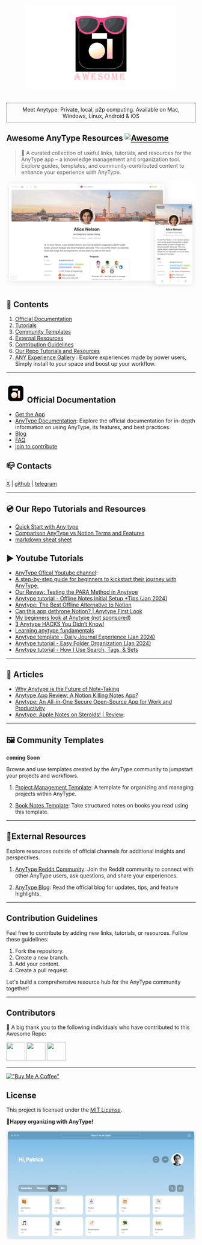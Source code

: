 <p align="center">
  <br>
  <img width="400" src="./resources/anytype-logo.png" alt="logo of vue-awesome repository">
  <br>
  <br>
<p style="text-align:center; border:1px dotted #333; padding:0.5rem">Meet Anytype: Private, local, p2p computing. Available on Mac, Windows, Linux, Android & iOS</p>
</p>



## Awesome AnyType Resources [![Awesome](https://cdn.rawgit.com/sindresorhus/awesome/d7305f38d29fed78fa85652e3a63e154dd8e8829/media/badge.svg)](https://github.com/amjarino)


> 🎉 A curated collection of useful links, tutorials, and resources for the AnyType app – a knowledge management and organization tool. Explore guides, templates, and community-contributed content to enhance your experience with AnyType.

![logo](resources/temp-2.jpeg "AnyType Template")

## 🧾 Contents

1. [Official Documentation](#📝official-documentation)
2. [Tutorials](#▶-youtube-tutorials)
3. [Community Templates](#🖼-community-templates)
4. [External Resources](#🔗external-resources)
5. [Contribution Guidelines](#contribution-guidelines)
6. [Our Repo Tutorials and Resources](#💿-our-repo-tutorials-and-resources)
7. [ANY Experience Gallery](https://gallery.any.coop/) : Explore experiences made by power users, Simply install to your space and boost up your workflow.

---

## [<img src="resources/anytype-logo.webp" width="50" height="50">]() Official Documentation

- [Get the App](https://download.anytype.io/)
- [AnyType Documentation](https://docs.anytype.io/): Explore the official documentation for in-depth information on using AnyType, its features, and best practices.
- [Blog](https://blog.anytype.io/)
- [FAQ](https://anytype.io/faq)
- [join to contribute](https://anytype.io/contributors)

## 📪 Contacts

 [X](https://twitter.com/AnytypeLabs) |  [github](https://github.com/anyproto) |  [telegram](https://t.me/anytype)

---

## 💿 Our Repo Tutorials and Resources

- [Quick Start with Any type](Tutorial/Quck%20Start.md)
- [Comparison AnyType vs Notion Terms and Features](Tutorial/anytype-vs-notion-terms.md)
- [markdown sheat sheet](Tutorial/markdown-sheat-sheet.md)

## ▶ Youtube Tutorials

- [AnyType Ofical Youtube channel](https://www.youtube.com/@Anytype/videos): 
- [A step-by-step guide for beginners to kickstart their journey with AnyType.](https://www.youtube.com/@pianomacpower)
- [Our Review: Testing the PARA Method in Anytype](https://youtu.be/rgBS46Scw4Q?si=x2O78MTWyLh78epj)
- [Anytype tutorial - Offline Notes Initial Setup +Tips (Jan 2024)](https://youtu.be/Ts4PyVZ1R7o?si=Q0UhWjhmRX-Wmdxi)
- [Anytype: The Best Offline Alternative to Notion](https://youtu.be/pIWsKwEqG00?si=VmJh_ZXVbSa0L2LN)
- [Can this app dethrone Notion? | Anytype First Look](https://youtu.be/xOGjnjL1SLU?si=Kh6QCcFAzSFYvADf)
- [My beginners look at Anytype (not sponsored)](https://youtu.be/OZsLRcdjOlA?si=hVQoiLqntCk7yGN4)
- [3 Anytype HACKS You Didn’t Know!](https://youtu.be/Ru5iT8d1aeI?si=PYw6jVffgxasLnkm)
- [Learning anytype fundamentals](https://youtu.be/-dgOxSBpmfI?si=jtGbw02sEXSFajeR)
- [Anytype template - Daily Journal Experience (Jan 2024)](https://youtu.be/77KuRt9Z8dY?si=1C4aoH7zPQQPc5xl)
- [Anytype tutorial - Easy Folder Organization (Jan 2024)](https://youtu.be/Ja3Tk4eu048?si=-pRKEsaZabsoIb9j)
- [Anytype tutorial - How I Use Search, Tags, & Sets](https://youtu.be/Ja3Tk4eu048?si=nY_WeZssg-8JLAIg)
<!-- - []()
- []() -->

---

## 📄 Articles  

- [Why Anytype is the Future of Note-Taking](https://medium.com/predict/why-anytype-is-the-future-of-note-taking-b75a98688192)
- [Anytype App Review: A Notion Killing Notes App?](https://toolfinder.co/tools/anytype)
- [Anytype: An All-in-One Secure Open-Source App for Work and Productivity](https://news.itsfoss.com/anytype-open-beta/)
- [Anytype: Apple Notes on Steroids! | Review](https://shuomi.medium.com/anytype-apple-notes-on-steroids-review-4a7d3b654dbb): 



---

## 🖼 Community Templates

 **coming Soon**

Browse and use templates created by the AnyType community to jumpstart your projects and workflows.

1. [Project Management Template](./templates/project-management.md): A template for organizing and managing projects within AnyType.

2. [Book Notes Template](./templates/book-notes.md): Take structured notes on books you read using this template.

---

## 🔗External Resources

Explore resources outside of official channels for additional insights and perspectives.

1. [AnyType Reddit Community](https://www.reddit.com/r/AnyType/): Join the Reddit community to connect with other AnyType users, ask questions, and share your experiences.

2. [AnyType Blog](https://blog.anytype.io/): Read the official blog for updates, tips, and feature highlights.

---

## Contribution Guidelines

Feel free to contribute by adding new links, tutorials, or resources. Follow these guidelines:

1. Fork the repository.
2. Create a new branch.
3. Add your content.
4. Create a pull request.

Let's build a comprehensive resource hub for the AnyType community together!

---

## Contributors

👏 A big thank you to the following individuals who have contributed to this Awesome Repo:

[<img src="https://avatars.githubusercontent.com/u/31408563?v=4" width="50" height="50">](https://github.com/amjarino)
[<img src="https://github.com/janesmith.png" width="50" height="50">](https://github.com/janesmith)
[<img src="https://github.com/alexjohnson.png" width="50" height="50">](https://github.com/alexjohnson)

---
[!["Buy Me A Coffee"](https://www.buymeacoffee.com/assets/img/custom_images/orange_img.png)](https://www.buymeacoffee.com/amjarmed)


## License

This project is licensed under the [MIT License](LICENSE).


**🤩Happy organizing with AnyType!**



![logo](resources/temp-1.png "Template Example")
